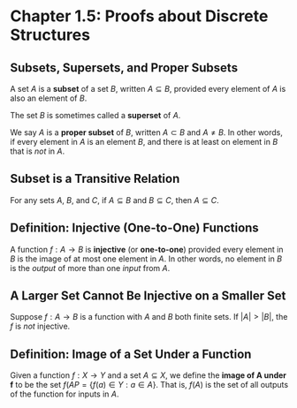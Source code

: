 # Chapter 1.5: Proofs about Discrete Structures

## Subsets, Supersets, and Proper Subsets

A set $A$ is a **subset** of a set $B$, written $A \subseteq B$, provided
every element of $A$ is also an element of $B$.

The set $B$ is sometimes called a **superset** of $A$.

We say $A$ is a **proper subset** of $B$, written $A \subset B$ and $A \neq B$.
In other words, if every element in $A$ is an element $B$, and there is at
least on element in $B$ that is *not* in $A$.


## Subset is a Transitive Relation

For any sets $A$, $B$, and $C$, if $A \subseteq B$ and $B \subseteq C$,
then $A \subseteq C$.


## Definition: Injective (One-to-One) Functions

A function $f : A \rightarrow B$ is **injective** (or **one-to-one**) provided
every element in $B$ is the image of at most one element in $A$. In other words,
no element in $B$ is the *output* of more than one *input* from $A$.


## A Larger Set Cannot Be Injective on a Smaller Set

Suppose $f : A \rightarrow B$ is a function with $A$ and $B$ both finite sets.
If $\vert A \vert > \vert B \vert$, the $f$ is *not* injective.


##  Definition: Image of a Set Under a Function

Given a function $f : X \rightarrow Y$ and a set $A \subseteq X$, we define the
**image of A under f** to be the set $f(AP = \{f(a) \in Y : a \in A\}$. That
is, $f(A)$ is the set of all outputs of the function for inputs in $A$.


